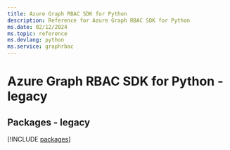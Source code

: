 ```yaml
---
title: Azure Graph RBAC SDK for Python
description: Reference for Azure Graph RBAC SDK for Python
ms.date: 02/12/2024
ms.topic: reference
ms.devlang: python
ms.service: graphrbac
---
```

# Azure Graph RBAC SDK for Python - legacy
## Packages - legacy
[!INCLUDE [packages](graph-rbac-index.md)]